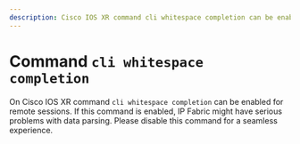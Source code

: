 ```yaml
---
description: Cisco IOS XR command cli whitespace completion can be enabled for remote sessions which can cause serious problems with data parsing and should be disabled.
---
```


# Command `cli whitespace completion`

On Cisco IOS XR command `cli whitespace completion` can be enabled for remote sessions.
If this command is enabled, IP Fabric might have serious problems with data parsing. Please disable this command for a seamless experience.
